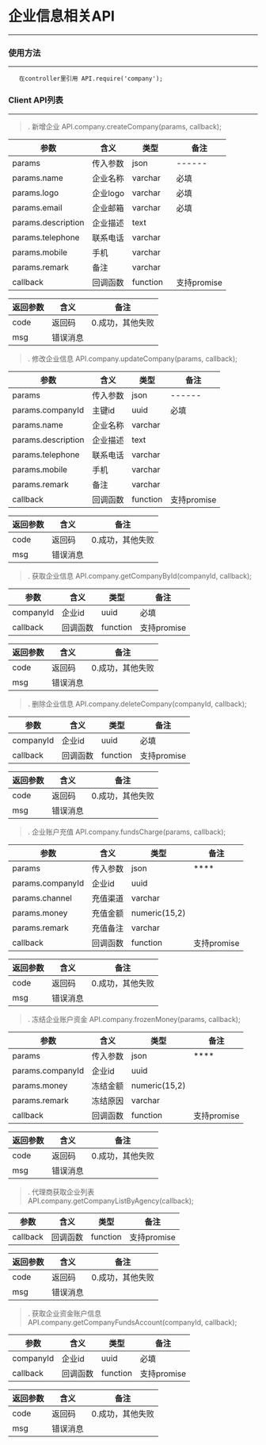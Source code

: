 # 企业信息相关API
---

### 使用方法
---

```
   在controller里引用 API.require('company');
```

### Client API列表
---

>. 新增企业 API.company.createCompany(params, callback);

| 参数                                    | 含义               |类型                  | 备注
|------                                 |------               |-----                |------
| params                                | 传入参数             |json              |------
| params.name                    |企业名称              |varchar　         |必填
| params.logo              | 企业logo           |varchar               |必填
| params.email              | 企业邮箱           |varchar               |必填
| params.description              | 企业描述           |text               |
| params.telephone              | 联系电话           |varchar               |
| params.mobile              | 手机           |varchar               |
| params.remark              | 备注           |varchar               |
| callback                              | 回调函数             |function              |支持promise

| 返回参数 | 含义 | 备注 |
|---------|------|-----|
| code    | 返回码 | 0.成功，其他失败 |
| msg     | 错误消息 |


>. 修改企业信息 API.company.updateCompany(params, callback);

| 参数                                    | 含义               |类型                  | 备注
|------                                 |------               |-----                |------
| params                                | 传入参数             |json              |------
| params.companyId                    |主键id              |uuid　         |必填
| params.name              | 企业名称           |varchar               |
| params.description              | 企业描述           |text               |
| params.telephone              | 联系电话           |varchar               |
| params.mobile              | 手机           |varchar               |
| params.remark              | 备注           |varchar               |
| callback                              | 回调函数             |function              |支持promise

| 返回参数 | 含义 | 备注 |
|---------|------|-----|
| code    | 返回码 | 0.成功，其他失败 |
| msg     | 错误消息 |


>. 获取企业信息 API.company.getCompanyById(companyId, callback);

| 参数                                    | 含义               |类型                  | 备注
|------                                 |------               |-----                |------
| companyId                                | 企业id             |uuid              |必填
| callback                              | 回调函数             |function              |支持promise

| 返回参数 | 含义 | 备注 |
|---------|------|-----|
| code    | 返回码 | 0.成功，其他失败 |
| msg     | 错误消息 |


>. 删除企业信息 API.company.deleteCompany(companyId, callback);

| 参数                                    | 含义               |类型                  | 备注
|------                                 |------               |-----                |------
| companyId                                | 企业id             |uuid              |必填
| callback                              | 回调函数             |function              |支持promise

| 返回参数 | 含义 | 备注 |
|---------|------|-----|
| code    | 返回码 | 0.成功，其他失败 |
| msg     | 错误消息 |


>. 企业账户充值 API.company.fundsCharge(params, callback);

| 参数                                    | 含义               |类型                  | 备注
|------                                 |------               |-----                |------
| params                                | 传入参数             |json              |****
| params.companyId                     |企业id                   |uuid             |
| params.channel                       |充值渠道             |varchar    |
| params.money                           |充值金额           |numeric(15,2)         |
| params.remark                        |充值备注                |varchar          |
| callback                              | 回调函数             |function              |支持promise

| 返回参数 | 含义 | 备注 |
|---------|------|-----|
| code    | 返回码 | 0.成功，其他失败 |
| msg     | 错误消息 |


>. 冻结企业账户资金 API.company.frozenMoney(params, callback);

| 参数                                    | 含义               |类型                  | 备注
|------                                 |------               |-----                |------
| params                                | 传入参数             |json              |****
| params.companyId                     |企业id                   |uuid             |
| params.money                           |冻结金额           |numeric(15,2)         |
| params.remark                        |冻结原因                |varchar          |
| callback                              | 回调函数             |function              |支持promise

| 返回参数 | 含义 | 备注 |
|---------|------|-----|
| code    | 返回码 | 0.成功，其他失败 |
| msg     | 错误消息 |


>. 代理商获取企业列表 API.company.getCompanyListByAgency(callback);

| 参数                                    | 含义               |类型                  | 备注
|------                                 |------               |-----                |------
| callback                              | 回调函数             |function              |支持promise

| 返回参数 | 含义 | 备注 |
|---------|------|-----|
| code    | 返回码 | 0.成功，其他失败 |
| msg     | 错误消息 |


>. 获取企业资金账户信息 API.company.getCompanyFundsAccount(companyId, callback);

| 参数                                    | 含义               |类型                  | 备注
|------                                 |------               |-----                |------
| companyId             |企业id    |uuid       |必填
| callback                              | 回调函数             |function              |支持promise

| 返回参数 | 含义 | 备注 |
|---------|------|-----|
| code    | 返回码 | 0.成功，其他失败 |
| msg     | 错误消息 |